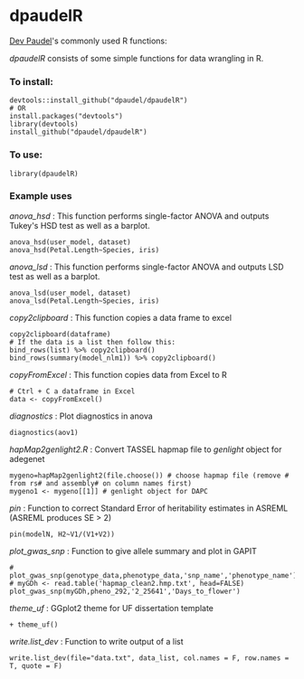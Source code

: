 # dpaudelR
[Dev Paudel](https://dpaudel.github.io/)'s commonly used R functions:

_dpaudelR_ consists of some simple functions for data wrangling in R.

### To install:

```
devtools::install_github("dpaudel/dpaudelR") 
# OR
install.packages("devtools")
library(devtools)
install_github("dpaudel/dpaudelR") 
```

### To use:

```
library(dpaudelR)
```

### Example uses

_anova_hsd_ : This function performs single-factor ANOVA and outputs Tukey's HSD test as well as a barplot.

```
anova_hsd(user_model, dataset)
anova_hsd(Petal.Length~Species, iris)
```

_anova_lsd_ : This function performs single-factor ANOVA and outputs LSD test as well as a barplot.

```
anova_lsd(user_model, dataset)
anova_lsd(Petal.Length~Species, iris)
```


_copy2clipboard_ : This function copies a data frame to excel

```
copy2clipboard(dataframe)
# If the data is a list then follow this:
bind_rows(list) %>% copy2clipboard()
bind_rows(summary(model_nlm1)) %>% copy2clipboard()
```

_copyFromExcel_ : This function copies data from Excel to R

```
# Ctrl + C a dataframe in Excel
data <- copyFromExcel()
```

_diagnostics_ : Plot diagnostics in anova

```
diagnostics(aov1)
```

_hapMap2genlight2.R_ : Convert TASSEL hapmap file to _genlight_ object for adegenet

```
mygeno=hapMap2genlight2(file.choose()) # choose hapmap file (remove # from rs# and assembly# on column names first)
mygeno1 <- mygeno[[1]] # genlight object for DAPC
```

_pin_ : Function to correct Standard Error of heritability estimates in ASREML (ASREML produces SE > 2)

```
pin(modelN, H2~V1/(V1+V2))
```

_plot_gwas_snp_ : Function to give allele summary and plot in GAPIT

```
# plot_gwas_snp(genotype_data,phenotype_data,'snp_name','phenotype_name')
# myGDh <- read.table('hapmap_clean2.hmp.txt', head=FALSE) 
plot_gwas_snp(myGDh,pheno_292,'2_25641','Days_to_flower')

```

_theme_uf_ : GGplot2 theme for UF dissertation template

```
+ theme_uf()
```

_write.list_dev_ : Function to write output of a list 

```
write.list_dev(file="data.txt", data_list, col.names = F, row.names = T, quote = F)
```

